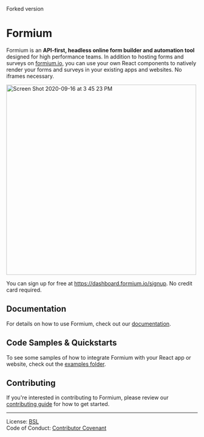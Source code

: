 Forked version

# Formium

Formium is an **API-first, headless online form builder and automation tool** designed for high performance teams. In addition to hosting forms and surveys on [formium.io](https://formium.io), you can use your own React components to natively render your forms and surveys in your existing apps and websites. No iframes necessary.

<img width="500" alt="Screen Shot 2020-09-16 at 3 45 23 PM" src="https://user-images.githubusercontent.com/4060187/93385376-31759a00-f834-11ea-8ddf-55279f2f3259.png"> 

You can sign up for free at https://dashboard.formium.io/signup. No credit card required.

## Documentation

For details on how to use Formium, check out our [documentation](https://formium.io/docs).

## Code Samples & Quickstarts

To see some samples of how to integrate Formium with your React app or website, check out the [examples folder](./examples).

## Contributing

If you're interested in contributing to Formium, please review our [contributing guide](./.github/CONTRIBUTING.md) for how to get started.

---

License: [BSL](LICENSE)  
Code of Conduct: [Contributor Covenant](./.github/CODE_OF_CONDUCT.md)
